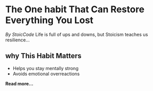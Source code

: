 # The One habit That Can Restore Everything You Lost
*By StoicCode*
Life is full of ups and downs, but Stoicism teaches us resilience...
## why This Habit Matters
- Helps you stay mentally strong
- Avoids emotional overreactions

**Read more...**